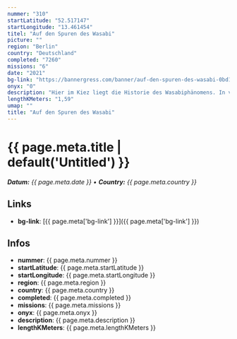 ```yaml
---
nummer: "310"
startLatitude: "52.517147"
startLongitude: "13.461454"
titel: "Auf den Spuren des Wasabi"
picture: ""
region: "Berlin"
country: "Deutschland"
completed: "7260"
missions: "6"
date: "2021"
bg-link: "https://bannergress.com/banner/auf-den-spuren-des-wasabi-0bd1"
onyx: "0"
description: "Hier im Kiez liegt die Historie des Wasabiphänomens. In verschiedenen Formen erhältlich, am bekömmlichsten als Milch. Verursacht auch in kleinsten Mengen Tränen."
lengthKMeters: "1,59"
umap: ""
title: "Auf den Spuren des Wasabi"
---
```

# {{ page.meta.title | default('Untitled') }}

_**Datum:** {{ page.meta.date }} • **Country:** {{ page.meta.country }}_

## Links
- **bg-link**: [{{ page.meta['bg-link'] }}]({{ page.meta['bg-link'] }})

## Infos
- **nummer**: {{ page.meta.nummer }}
- **startLatitude**: {{ page.meta.startLatitude }}
- **startLongitude**: {{ page.meta.startLongitude }}
- **region**: {{ page.meta.region }}
- **country**: {{ page.meta.country }}
- **completed**: {{ page.meta.completed }}
- **missions**: {{ page.meta.missions }}
- **onyx**: {{ page.meta.onyx }}
- **description**: {{ page.meta.description }}
- **lengthKMeters**: {{ page.meta.lengthKMeters }}
